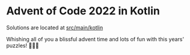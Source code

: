 # Advent of Code 2022 in Kotlin

Solutions are located at [src/main/kotlin](src/main/kotlin)

Whishing all of you a blissful advent time and lots of fun with this years' puzzles! 🎄🍪🔔
